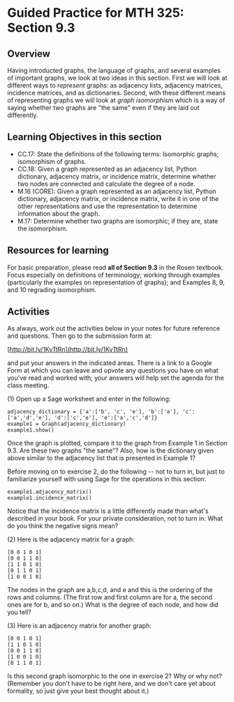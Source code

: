  Guided Practice for MTH 325: Section 9.3
========================================

## Overview 

Having introducted graphs, the language of graphs, and several examples of important graphs, we look at two ideas in this section. First we will look at different ways to _represent_ graphs: as adjacency lists, adjacency matrices, incidence matrices, and as dictionaries. Second, with these different means of representing graphs we will look at _graph isomorphism_ which is a way of saying whether two graphs are "the same" even if they are laid out differently. 


## Learning Objectives in this section

+ CC.17: State the definitions of the following terms: Isomorphic graphs; isomorphism of graphs.
+ CC.18: Given a graph represented as an adjacency list, Python dictionary, adjacency matrix, or incidence matrix, determine whether two nodes are connected and calculate the degree of a node. 
+ M.16 (CORE): Given a graph represented as an adjacency list, Python dictionary, adjacency matrix, or incidence matrix, write it in one of the other representations and use the representation to determine information about the graph. 
+ M.17: Determine whether two graphs are isomorphic; if they are, state the isomorphism. 

## Resources for learning

For basic preparation, please read __all of Section 9.3__ in the Rosen textbook. Focus especially on definitions of terminology; working through examples (particularly the examples on representation of graphs); and Examples 8, 9, and 10 regrading isomorphism. 

## Activities 

As always, work out the activities below in your notes for future reference and questions. Then go to the submission form at: 

[http://bit.ly/1KyTtRn](http://bit.ly/1KyTtRn)

and put your answers in the indicated areas. There is a link to a Google Form at which you can leave and upvote any questions you have on what you've read and worked with; your answers will help set the agenda for the class meeting. 

(1) Open up a Sage worksheet and enter in the following: 


    adjacency_dictionary = {'a':['b', 'c', 'e'], 'b':['a'], 'c':['a','d','e'], 'd':['c','e'], 'e':['a','c','d']}
    example1 = Graph(adjacency_dictionary)
    example1.show()

Once the graph is plotted, compare it to the graph from Example 1 in Section 9.3. Are these two graphs "the same"? Also, how is the dictionary given above similar to the adjacency list that is presented in Example 1? 

Before moving on to exercise 2, do the following -- not to turn in, but just to familiarize yourself with using Sage for the operations in this section:

    example1.adjacency_matrix()
    example1.incidence_matrix()

Notice that the incidence matrix is a little differently made than what's described in your book. For your private consideration, not to turn in: What do you think the negative signs mean? 

(2) Here is the adjacency matrix for a graph: 

    [0 0 1 0 1]
    [0 0 1 1 0]
    [1 1 0 1 0]
    [0 1 1 0 1]
    [1 0 0 1 0]

The nodes in the graph are a,b,c,d, and e and this is the ordering of the rows and columns. (The first row and first column are for a, the second ones are for b, and so on.) What is the degree of each node, and how did you tell? 

(3) Here is an adjacency matrix for another graph:

    [0 0 1 0 1]
    [1 1 0 1 0]
    [0 0 1 1 0]
    [1 0 0 1 0]
    [0 1 1 0 1]

Is this second graph isomorphic to the one in exercise 2? Why or why not? (Remember you don't have to be right here, and we don't care yet about formality, so just give your best thought about it.)
